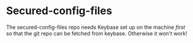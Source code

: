 # Secured-config-files

The secured-config-files repo needs Keybase set up on the machine _first_ so
that the git repo can be fetched from keybase.  Otherwise it won't work!
